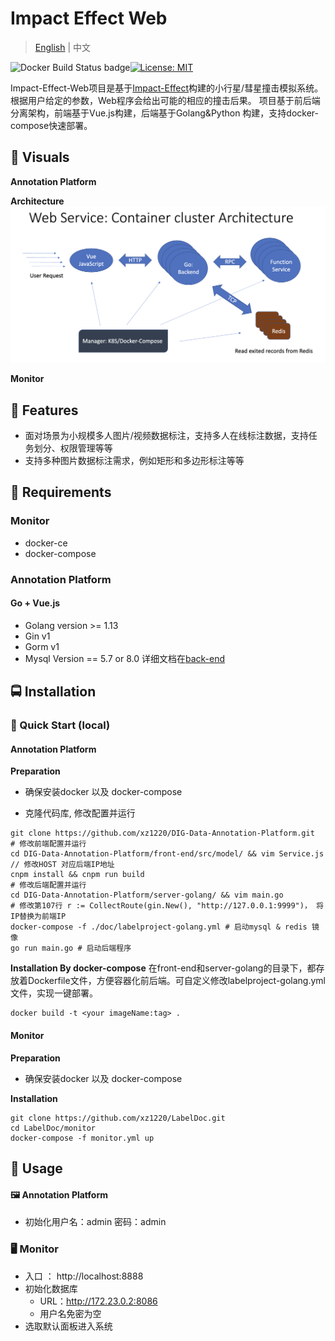 # Impact Effect Web

> [English](./doc/README_En.md) | 中文

![Docker Build Status badge](https://img.shields.io/badge/docker%20build-passing-brightgreen)[![License: MIT](https://img.shields.io/badge/License-MIT-yellow.svg)](https://opensource.org/licenses/MIT) 

Impact-Effect-Web项目是基于[Impact-Effect](https://github.com/acse-dx121/impact-effects)构建的小行星/彗星撞击模拟系统。根据用户给定的参数，Web程序会给出可能的相应的撞击后果。
项目基于前后端分离架构，前端基于Vue.js构建，后端基于Golang&Python 构建，支持docker-compose快速部署。

## :crystal_ball: Visuals

**Annotation Platform**


**Architecture**
![webArch](doc/img/webArch.png)


**Monitor**


## 🍞 Features
- 面对场景为小规模多人图片/视频数据标注，支持多人在线标注数据，支持任务划分、权限管理等等
- 支持多种图片数据标注需求，例如矩形和多边形标注等等

##  🍕 Requirements


### Monitor

- docker-ce
- docker-compose

### Annotation Platform

#### Go + Vue.js

- Golang version >= 1.13
- Gin v1
- Gorm v1
- Mysql Version == 5.7 or 8.0
详细文档在[back-end](./server-golang/README.md)

##  🚍 Installation

### 🚀 Quick Start (local)

####  Annotation Platform

**Preparation**

- 确保安装docker 以及 docker-compose

- 克隆代码库, 修改配置并运行

```shell
git clone https://github.com/xz1220/DIG-Data-Annotation-Platform.git
# 修改前端配置并运行
cd DIG-Data-Annotation-Platform/front-end/src/model/ && vim Service.js // 修改HOST 对应后端IP地址 
cnpm install && cnpm run build 
# 修改后端配置并运行
cd DIG-Data-Annotation-Platform/server-golang/ && vim main.go
# 修改第107行 r := CollectRoute(gin.New(), "http://127.0.0.1:9999")， 将IP替换为前端IP
docker-compose -f ./doc/labelproject-golang.yml # 启动mysql & redis 镜像
go run main.go # 启动后端程序
```

**Installation By docker-compose**
在front-end和server-golang的目录下，都存放着Dockerfile文件，方便容器化前后端。可自定义修改labelproject-golang.yml文件，实现一键部署。
```shell
docker build -t <your imageName:tag> .
```

#### Monitor 

**Preparation** 

- 确保安装docker 以及 docker-compose

**Installation**

```shell
git clone https://github.com/xz1220/LabelDoc.git 
cd LabelDoc/monitor
docker-compose -f monitor.yml up
```

##  🚩 **Usage**

#### 🖼 Annotation Platform

- 初始化用户名：admin 密码：admin

### 🖥 Monitor

- 入口 ： http://localhost:8888
- 初始化数据库
  - URL：http://172.23.0.2:8086
  - 用户名免密为空
- 选取默认面板进入系统


